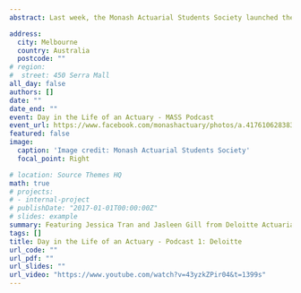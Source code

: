 ```yaml
---
abstract: Last week, the Monash Actuarial Students Society launched the very first episode of our podcast series - Day in the Life of an Actuary - where we sit down with representatives from our sponsor firms and talk about the many topics that are of greatest interest to our actuarial student members. For this episode, we had the wonderful opportunity to interview Jessica Tran and Jasleen Gill, Graduates and Actuarial Analysts at Deloitte. Together, we were engaged in a very informative, thought-provoking but all the while, interesting conversation about university experiences, internship and graduate applications, the actuarial industry and work of an actuary. Thank you especially to Jessica Tran and Jasleen Gill, as well as to all the people who have been supporting us in remaining resilient and delivering for our student members during this time.

address:
  city: Melbourne
  country: Australia
  postcode: ""
# region: 
#  street: 450 Serra Mall
all_day: false
authors: []
date: ""
date_end: ""
event: Day in the Life of an Actuary - MASS Podcast
event_url: https://www.facebook.com/monashactuary/photos/a.417610628383334/1976341559176892/?type=3&theater
featured: false
image:
  caption: 'Image credit: Monash Actuarial Students Society'
  focal_point: Right

# location: Source Themes HQ
math: true
# projects:
# - internal-project
# publishDate: "2017-01-01T00:00:00Z"
# slides: example
summary: Featuring Jessica Tran and Jasleen Gill from Deloitte Actuarial
tags: []
title: Day in the Life of an Actuary - Podcast 1: Deloitte
url_code: ""
url_pdf: ""
url_slides: ""
url_video: "https://www.youtube.com/watch?v=43yzkZPir04&t=1399s"
---
```


